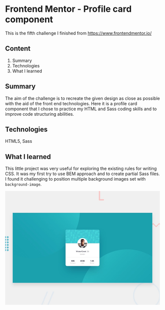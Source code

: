 # Frontend Mentor - Profile card component

This is the fifth challenge I finished from https://www.frontendmentor.io/


## Content
1. Summary
2. Technologies
3. What I learned


## Summary

The aim of the challenge is to recreate the given design as close as possible with the aid of the front end technologies. Here it is a profile card component that I chose to practice my HTML and Sass coding skills and to improve code structuring abilities.

## Technologies

HTML5, Sass

## What I learned

This little project was very useful for exploring the existing rules for writing CSS. It was my first try to use BEM approach and to create partial Sass files. I found it challenging to position multiple background images set with `background-image`.



![Design preview for the Profile card component coding challenge](./design/desktop-preview.jpg)
